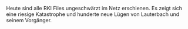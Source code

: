 Heute sind alle RKI Files ungeschwärzt im Netz erschienen.
Es zeigt sich eine riesige Katastrophe und hunderte neue Lügen von Lauterbach und seinem Vorgänger.

